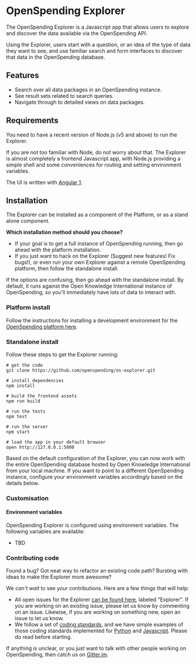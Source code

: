 # OpenSpending Explorer

The OpenSpending Explorer is a Javascript app that allows users to explore and discover the data available via the OpenSpending API.

Using the Explorer, users start with a question, or an idea of the type of data they want to see, and use familiar search and form interfaces to discover that data in the OpenSpending database.

## Features

- Search over all data packages in an OpenSpending instance.
- See result sets related to search queries.
- Navigate through to detailed views on data packages.

## Requirements

You need to have a recent version of Node.js (v5 and above) to run the Explorer.

If you are not too familiar with Node, do not worry about that. The Explorer is almost completely a frontend Javascript app, with Node.js providing a simple shell and some conveniences for routing and setting environment variables.

The UI is written with [Angular 1](https://angularjs.org).

## Installation

The Explorer can be installed as a component of the Platform, or as a stand alone component.

**Which installation method should you choose?**

- If your goal is to get a full instance of OpenSpending running, then go ahead with the platform installation.
- If you just want to hack on the Explorer (Suggest new features! Fix bugs!), or even run your own Explorer against a remote OpenSpending platform, then follow the standalone install.

If the options are confusing, then go ahead with the standalone install. By default, it runs against the Open Knowledge International instance of OpenSpending, so you'll immediately have lots of data to interact with.

### Platform install

Follow the instructions for installing a development environment for the [OpenSpending platform here](./platform/).

### Standalone install

Follow these steps to get the Explorer running:

```
# get the code
git clone https://github.com/openspending/os-explorer.git

# install dependencies
npm install

# build the frontend assets
npm run build

# run the tests
npm test

# run the server
npm start

# load the app in your default browser
open http://127.0.0.1:5000
```

Based on the default configuration of the Explorer, you can now work with the entire OpenSpending database hosted by Open Knowledge International from your local machine. If you want to point to a different OpenSpending instance, configure your environment variables accordingly based on the details below.

### Customisation

#### Environment variables

OpenSpending Explorer is configured using environment variables. The following variables are available:

- TBD

### Contributing code

Found a bug? Got neat way to refactor an existing code path? Bursting with ideas to make the Explorer more awesome?

We *can't wait* to see your contributions. Here are a few things that will help:

- All open issues for the Explorer [can be found here](http://github.com/openspending/openspending/issues), labeled "Explorer". If you are working on an existing issue, please let us know by commenting on an issue. Likewise, if you are working on something new, open an issue to let us know.
- We follow a set of [coding standards](https://github.com/okfn/coding-standards), and we have simple examples of those coding standards implemented for [Python](https://github.com/okfn/oki-py) and [Javascript](https://github.com/okfn/oki-js). Please do read before starting.

If anything is unclear, or you just want to talk with other people working on OpenSpending, then catch us on [Gitter.im](http://gitter.im/openspending/chat).
